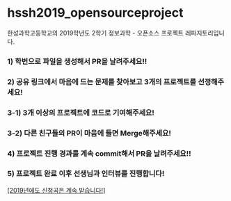 # hssh2019_opensourceproject
한성과학고등학교의 2019학년도 2학기 정보과학 - 오픈소스 프로젝트 레파지토리입니다.

### 1) 학번으로 파일을 생성해서 PR을 날려주세요!!
### 2) 공유 링크에서 마음에 드는 문제를 찾아보고 3개의 프로젝트를 선정해주세요!
### 3-1) 3개 이상의 프로젝트에 코드로 기여해주세요!
### 3-2) 다른 친구들의 PR이 마음에 들면 Merge해주세요!
### 4) 프로젝트 진행 경과를 계속 commit해서 PR을 날려주세요!!
### 5) 프로젝트 완료 이후 선생님과 인터뷰를 진행합니다!

[[2019년에도 신청곡은 계속 받습니다!]](https://goo.gl/Xyabw5)
